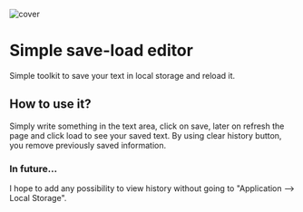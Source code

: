 ![cover](https://cotenfrontend.pl/img/cover.png)

# Simple save-load editor

Simple toolkit to save your text in local storage and reload it.

## How to use it?

Simply write something in the text area, click on save, later on refresh the page and click load to see your saved text.
By using clear history button, you remove previously saved information.

### In future...

I hope to add any possibility to view history without going to "Application --> Local Storage".
